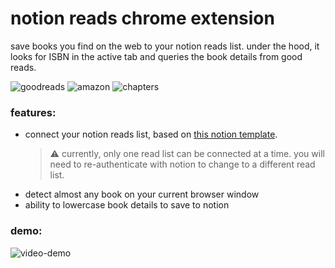 # notion reads chrome extension

save books you find on the web to your notion reads list. under the hood, it looks for ISBN in the active tab and queries the book details from good reads.

![goodreads](https://user-images.githubusercontent.com/52426595/223861152-4979139b-1348-4e24-b05c-8c2431188de8.png)
![amazon](https://user-images.githubusercontent.com/52426595/223861172-95100ad0-93bb-4126-b795-705d33b4ecce.png)
![chapters](https://user-images.githubusercontent.com/52426595/223865110-00c21e81-5652-400a-ba82-d09aeef54bbc.png)


### features:
- connect your notion reads list, based on [this notion template](https://cindyhalim.notion.site/reading-list-template-602f353294734d8488e862621df209f0).
  > ⚠️ currently, only one read list can be connected at a time. you will need to re-authenticate with notion to change to a different read list.
- detect almost any book on your current browser window
- ability to lowercase book details to save to notion

### demo:

![video-demo](https://user-images.githubusercontent.com/52426595/223865667-a1268265-c541-4deb-9a4a-87c373904fbf.gif)
